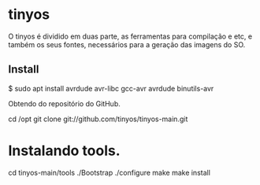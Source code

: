 # tinyos

O tinyos é dividido em duas parte, as ferramentas para compilação e etc, 
e também os seus fontes, necessários para a geração das imagens do SO.

## Install

$ sudo apt install avrdude avr-libc gcc-avr avrdude binutils-avr 

Obtendo do repositório do GitHub.

cd /opt
git clone git://github.com/tinyos/tinyos-main.git

# Instalando tools.
cd tinyos-main/tools
./Bootstrap
./configure
make
make install
